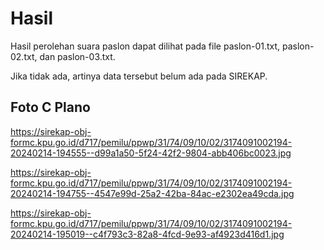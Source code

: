 # Hasil

Hasil perolehan suara paslon dapat dilihat pada file paslon-01.txt, paslon-02.txt, dan paslon-03.txt.

Jika tidak ada, artinya data tersebut belum ada pada SIREKAP.

## Foto C Plano

https://sirekap-obj-formc.kpu.go.id/d717/pemilu/ppwp/31/74/09/10/02/3174091002194-20240214-194555--d99a1a50-5f24-42f2-9804-abb406bc0023.jpg

https://sirekap-obj-formc.kpu.go.id/d717/pemilu/ppwp/31/74/09/10/02/3174091002194-20240214-194755--4547e99d-25a2-42ba-84ac-e2302ea49cda.jpg

https://sirekap-obj-formc.kpu.go.id/d717/pemilu/ppwp/31/74/09/10/02/3174091002194-20240214-195019--c4f793c3-82a8-4fcd-9e93-af4923d416d1.jpg
